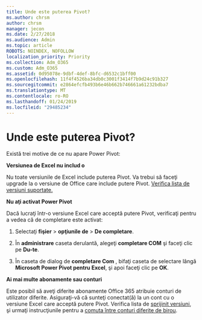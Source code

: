 ```yaml
---
title: Unde este puterea Pivot?
ms.author: chrsm
author: chrsm
manager: jecon
ms.date: 2/27/2018
ms.audience: Admin
ms.topic: article
ROBOTS: NOINDEX, NOFOLLOW
localization_priority: Priority
ms.collection: Adm_O365
ms.custom: Adm_O365
ms.assetid: 0d95078e-9dbf-4def-8bfc-d6532c1bff00
ms.openlocfilehash: 11f4f4526ba34db0c3001f3414f7b9d24c91b327
ms.sourcegitcommit: e2864efcfb493b6e46b662b746661a61232bdba7
ms.translationtype: MT
ms.contentlocale: ro-RO
ms.lasthandoff: 01/24/2019
ms.locfileid: "29485234"
---
```

# <a name="where-is-power-pivot"></a>Unde este puterea Pivot?

Există trei motive de ce nu apare Power Pivot:
  
 **Versiunea de Excel nu includ o**
  
Nu toate versiunile de Excel include puterea Pivot. Va trebui să faceţi upgrade la o versiune de Office care include putere Pivot. [Verifica lista de versiuni suportate.](https://support.office.com/article/aa64e217-4b6e-410b-8337-20b87e1c2a4b.aspx)
  
 **Nu aţi activat Power Pivot**
  
Dacă lucraţi într-o versiune Excel care acceptă putere Pivot, verificaţi pentru a vedea că de completare este activat:
  
1. Selectaţi **fişier** \> **opţiunile de** \> **De completare**.
    
2. În **administrare** caseta derulantă, alegeţi **completare COM** şi faceţi clic pe **Du-te**.
    
3. În caseta de dialog de **completare Com** , bifaţi caseta de selectare lângă **Microsoft Power Pivot pentru Excel**, şi apoi faceţi clic pe **OK**. 
    
 **Ai mai multe abonamente sau conturi**
  
Este posibil să aveţi diferite abonamente Office 365 atribuie conturi de utilizator diferite. Asiguraţi-vă că sunteţi conectat(ă) la un cont cu o versiune Excel care acceptă putere Pivot. Verifica lista de [sprijinit versiuni](https://support.office.com/article/aa64e217-4b6e-410b-8337-20b87e1c2a4b.aspx), şi urmaţi instrucţiunile pentru a [comuta între conturi diferite de birou](https://support.office.com/article/b9582171-fd1f-4284-9846-bdd72bb28426.aspx#BKMK_WebSwitchAccounts).
  

